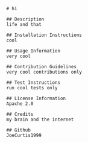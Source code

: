 
    # hi
   
    ## Description
    life and that

    ## Installation Instructions
    cool
    
    ## Usage Information
    very cool
    
    ## Contribution Guidelines
    very cool contributions only

    ## Test Instructions
    run cool tests only
    
    ## License Information
    Apache 2.0

    ## Credits
    my brain and the internet

    ## Github
    JoeCurtis1999
    
  